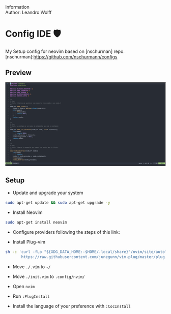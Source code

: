 <detils>
<summary>
Information
</summary>
Author: Leandro Wolff
</details>

# Config IDE :shield:

My Setup config for neovim based on [nschurman] repo. 
[nschurman]:https://github.com/nschurmann/configs

## Preview

![demo](./demo.png)

## Setup

- Update and upgrade your system

```sh
sudo apt-get update && sudo apt-get upgrade -y
```

- Install Neovim

```sh
sudo apt-get install neovim
```

- Configure providers following the steps of this link:

[Provider]:https://neovim.io/doc/user/provider.html

- Install Plug-vim

```sh
sh -c 'curl -fLo "${XDG_DATA_HOME:-$HOME/.local/share}"/nvim/site/autoload/plug.vim --create-dirs \
       https://raw.githubusercontent.com/junegunn/vim-plug/master/plug.vim'
```

- Move `./.vim` to `~/`

- Move `./init.vim` to `.config/nvim/`

- Open `nvim`

- Run `:PlugInstall` 

- Install the language of your preference with `:CocInstall`

[Coc Language Servers]:https://github.com/neoclide/coc.nvim/wiki/Language-servers



